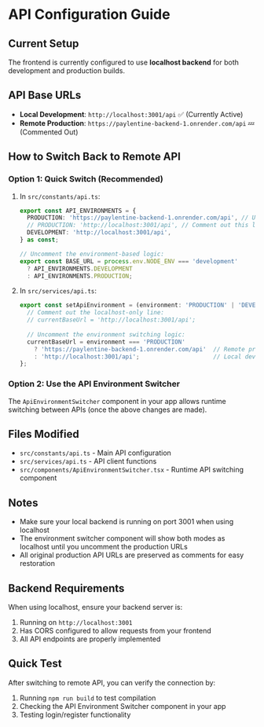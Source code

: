 # API Configuration Guide

## Current Setup
The frontend is currently configured to use **localhost backend** for both development and production builds.

## API Base URLs
- **Local Development**: `http://localhost:3001/api` ✅ (Currently Active)
- **Remote Production**: `https://paylentine-backend-1.onrender.com/api` 💤 (Commented Out)

## How to Switch Back to Remote API

### Option 1: Quick Switch (Recommended)
1. In `src/constants/api.ts`:
   ```typescript
   export const API_ENVIRONMENTS = {
     PRODUCTION: 'https://paylentine-backend-1.onrender.com/api', // Uncomment this line
     // PRODUCTION: 'http://localhost:3001/api', // Comment out this line
     DEVELOPMENT: 'http://localhost:3001/api',
   } as const;

   // Uncomment the environment-based logic:
   export const BASE_URL = process.env.NODE_ENV === 'development' 
     ? API_ENVIRONMENTS.DEVELOPMENT 
     : API_ENVIRONMENTS.PRODUCTION;
   ```

2. In `src/services/api.ts`:
   ```typescript
   export const setApiEnvironment = (environment: 'PRODUCTION' | 'DEVELOPMENT') => {
     // Comment out the localhost-only line:
     // currentBaseUrl = 'http://localhost:3001/api';
     
     // Uncomment the environment switching logic:
     currentBaseUrl = environment === 'PRODUCTION' 
       ? 'https://paylentine-backend-1.onrender.com/api'  // Remote production API
       : 'http://localhost:3001/api';                     // Local development API
   };
   ```

### Option 2: Use the API Environment Switcher
The `ApiEnvironmentSwitcher` component in your app allows runtime switching between APIs (once the above changes are made).

## Files Modified
- `src/constants/api.ts` - Main API configuration
- `src/services/api.ts` - API client functions
- `src/components/ApiEnvironmentSwitcher.tsx` - Runtime API switching component

## Notes
- Make sure your local backend is running on port 3001 when using localhost
- The environment switcher component will show both modes as localhost until you uncomment the production URLs
- All original production API URLs are preserved as comments for easy restoration

## Backend Requirements
When using localhost, ensure your backend server is:
1. Running on `http://localhost:3001`
2. Has CORS configured to allow requests from your frontend
3. All API endpoints are properly implemented

## Quick Test
After switching to remote API, you can verify the connection by:
1. Running `npm run build` to test compilation
2. Checking the API Environment Switcher component in your app
3. Testing login/register functionality
